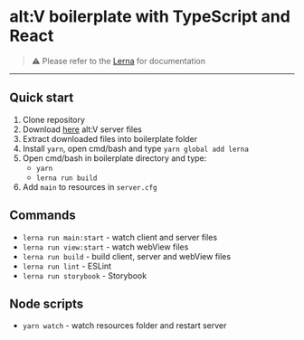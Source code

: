 # alt:V boilerplate with TypeScript and React
> ⚠️ Please refer to the [Lerna](https://github.com/lerna/lerna) for documentation

---

## Quick start
1. Clone repository
2. Download [here](https://altv.mp/#/downloads) alt:V server files
3. Extract downloaded files into boilerplate folder
4. Install `yarn`, open cmd/bash and type `yarn global add lerna`
5. Open cmd/bash in boilerplate directory and type:
    - `yarn`
    - `lerna run build`
6. Add `main` to resources in `server.cfg`

## Commands
- `lerna run main:start` - watch client and server files
- `lerna run view:start` - watch webView files
- `lerna run build` - build client, server and webView files
- `lerna run lint` - ESLint
- `lerna run storybook` - Storybook

## Node scripts
- `yarn watch` - watch resources folder and restart server
